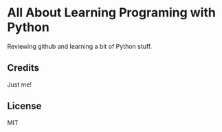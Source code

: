 # All About Learning Programing with Python
Reviewing github and learning a bit of Python stuff.

## Credits
Just me!

## License
MIT